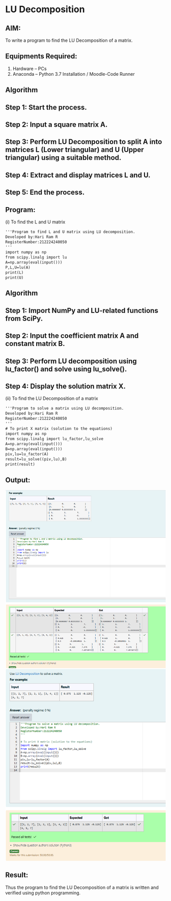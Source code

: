# LU Decomposition 

## AIM:
To write a program to find the LU Decomposition of a matrix.

## Equipments Required:
1. Hardware – PCs
2. Anaconda – Python 3.7 Installation / Moodle-Code Runner

## Algorithm
## Step 1: Start the process.
## Step 2: Input a square matrix A.
## Step 3: Perform LU Decomposition to split A into matrices L (Lower triangular) and U (Upper triangular) using a suitable method.
## Step 4: Extract and display matrices L and U.
## Step 5: End the process.

## Program:
(i) To find the L and U matrix
```
'''Program to find L and U matrix using LU decomposition.
Developed by:Hari Ram R
RegisterNumber:212224240050
'''
import numpy as np
from scipy.linalg import lu
A=np.array(eval(input()))
P,L,U=lu(A)
print(L)
print(U)
```
## Algorithm
## Step 1: Import NumPy and LU-related functions from SciPy.
## Step 2: Input the coefficient matrix A and constant matrix B.
## Step 3: Perform LU decomposition using lu_factor() and solve using lu_solve().
## Step 4: Display the solution matrix X.
(ii) To find the LU Decomposition of a matrix
```
'''Program to solve a matrix using LU decomposition.
Developed by:Hari Ram R
RegisterNumber:212224240050 
'''
# To print X matrix (solution to the equations)
import numpy as np
from scipy.linalg import lu_factor,lu_solve
A=np.array(eval(input()))
B=np.array(eval(input()))
piv,lu=lu_factor(A)
result=lu_solve((piv,lu),B)
print(result)
```

## Output:
![alt text](image-1.png)
![alt text](image-2.png)

## Result:
Thus the program to find the LU Decomposition of a matrix is written and verified using python programming.
